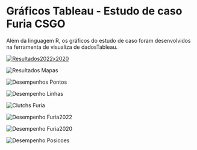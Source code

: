 # Gráficos  Tableau -  Estudo de caso Furia CSGO
Além da linguagem R, os gráficos do estudo de caso foram desenvolvidos na ferramenta de visualiza de dadosTableau.   

[
![Resultados2022x2020](https://user-images.githubusercontent.com/44827249/162538000-5697a937-f7c1-445d-98e7-71dbdf59af09.png)
](url)


![Resultados Mapas](https://user-images.githubusercontent.com/44827249/162538081-623b66e8-f9e0-4ce0-bb55-f53415a0a298.png)


![Desempenhos Pontos](https://user-images.githubusercontent.com/44827249/162538128-81894308-4655-4f68-8620-3320e4066cca.png)


![Desempenho Linhas](https://user-images.githubusercontent.com/44827249/162538144-8b8ef1c9-6d14-4df1-8b13-97e657800067.png)


![Clutchs Furia](https://user-images.githubusercontent.com/44827249/162538167-abf5439b-8a7c-420a-b7ba-f523d5b729bc.png)


![Desempenho Furia2022](https://user-images.githubusercontent.com/44827249/162539559-3712bc8e-7410-426b-990f-e8d7b53e1da2.png)




![Desempenho Furia2020](https://user-images.githubusercontent.com/44827249/162538190-edfa874d-d252-444e-ba35-7050bd6ead7a.png)



![Desempenho Posicoes](https://user-images.githubusercontent.com/44827249/162538203-5a29a6b0-f4db-4300-a946-bb7bd50fb3fb.png)



